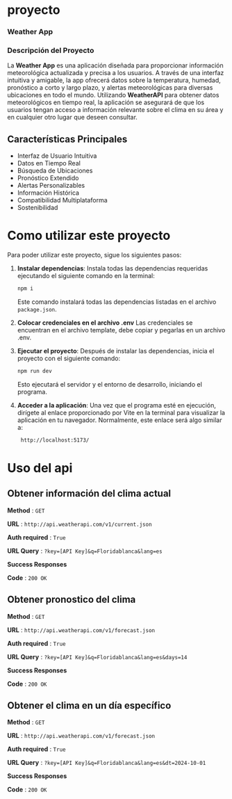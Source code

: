 # proyecto 

### **Weather App**

### **Descripción del Proyecto**
La **Weather App** es una aplicación diseñada para proporcionar información meteorológica actualizada y precisa a los usuarios. A través de una interfaz intuitiva y amigable, la app ofrecerá datos sobre la temperatura, humedad, pronóstico a corto y largo plazo, y alertas meteorológicas para diversas ubicaciones en todo el mundo. Utilizando **WeatherAPI** para obtener datos meteorológicos en tiempo real, la aplicación se asegurará de que los usuarios tengan acceso a información relevante sobre el clima en su área y en cualquier otro lugar que deseen consultar.

## Características Principales

- Interfaz de Usuario Intuitiva
- Datos en Tiempo Real
- Búsqueda de Ubicaciones
- Pronóstico Extendido
- Alertas Personalizables
- Información Histórica
- Compatibilidad Multiplataforma
- Sostenibilidad

# Como utilizar este proyecto

Para poder utilizar este proyecto, sigue los siguientes pasos:

1. **Instalar dependencias**: 
   Instala todas las dependencias requeridas ejecutando el siguiente comando en la terminal:

   ```bash
   npm i
   ```

   Este comando instalará todas las dependencias listadas en el archivo `package.json`.

3. **Colocar credenciales en el archivo .env**
    Las credenciales se encuentran en el archivo template, debe copiar y pegarlas en un archivo .env.

4. **Ejecutar el proyecto**:
   Después de instalar las dependencias, inicia el proyecto con el siguiente comando:

   ```bash
   npm run dev
   ```

   Esto ejecutará el servidor y el entorno de desarrollo, iniciando el programa.

5. **Acceder a la aplicación**:
   Una vez que el programa esté en ejecución, dirígete al enlace proporcionado por Vite en la terminal para visualizar la aplicación en tu navegador. Normalmente, este enlace será algo similar a:

   ```bash
    http://localhost:5173/
   ```
# Uso del api

## Obtener información del clima actual

**Method** : `GET`

**URL** : `http://api.weatherapi.com/v1/current.json`

**Auth required** : `True`

**URL Query** : `?key=[API Key]&q=Floridablanca&lang=es`

**Success Responses**

**Code** : `200 OK`



## Obtener pronostico del clima

**Method** : `GET`

**URL** : `http://api.weatherapi.com/v1/forecast.json`

**Auth required** : `True`

**URL Query** : `?key=[API Key]&q=Floridablanca&lang=es&days=14`

**Success Responses**

**Code** : `200 OK`



## Obtener el clima en un día específico 

**Method** : `GET`

**URL** : `http://api.weatherapi.com/v1/forecast.json`

**Auth required** : `True`

**URL Query** : `?key=[API Key]&q=Floridablanca&lang=es&dt=2024-10-01`

**Success Responses**

**Code** : `200 OK`